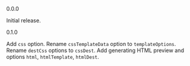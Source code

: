 0.0.0

Initial release.


0.1.0

Add `css` option.
Rename `cssTemplateData` option to `templateOptions`.
Rename `destCss` options to `cssDest`.
Add generating HTML preview and options `html`, `htmlTemplate`, `htmlDest`.
